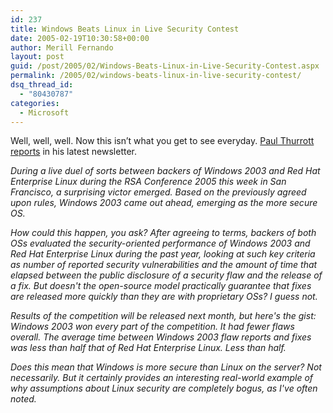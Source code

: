 ```yaml
---
id: 237
title: Windows Beats Linux in Live Security Contest
date: 2005-02-19T10:30:58+00:00
author: Merill Fernando
layout: post
guid: /post/2005/02/Windows-Beats-Linux-in-Live-Security-Contest.aspx
permalink: /2005/02/windows-beats-linux-in-live-security-contest/
dsq_thread_id:
  - "80430787"
categories:
  - Microsoft
---
```

<p>Well, well, well. Now this isn&rsquo;t what you get to see everyday. <a href="http://www.windowsitpro.com/windowspaulthurrott/">Paul Thurrott reports</a> in his latest newsletter.</p>
<p><em>During a live duel of sorts between backers of Windows 2003 and Red Hat Enterprise Linux during the RSA Conference 2005 this week in San Francisco, a surprising victor emerged. Based on the previously agreed upon rules, Windows 2003 came out ahead, emerging as the more secure OS. </em></p>
<p><em>How could this happen, you ask? After agreeing to terms, backers of both OSs evaluated the security-oriented performance of Windows 2003 and Red Hat Enterprise Linux during the past year, looking at such key criteria as number of reported security vulnerabilities and the amount of time that elapsed between the public disclosure of a security flaw and the release of a fix. But doesn't the open-source model practically guarantee that fixes are released more quickly than they are with proprietary OSs? I guess not. </em></p>
<p><em>Results of the competition will be released next month, but here's the gist: Windows 2003 won every part of the competition. It had fewer flaws overall. The average time between Windows 2003 flaw reports and fixes was less than half that of Red Hat Enterprise Linux. Less than half. </em></p>
<p><em>Does this mean that Windows is more secure than Linux on the server? Not necessarily. But it certainly provides an interesting real-world example of why assumptions about Linux security are completely bogus, as I've often noted.</em></p>